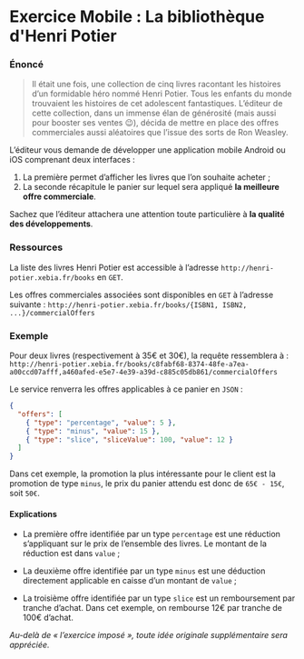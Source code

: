 # Exercice Mobile : La bibliothèque d'Henri Potier

### Énoncé

> Il était une fois, une collection de cinq livres racontant les histoires d’un formidable héro nommé Henri Potier.
Tous les enfants du monde trouvaient les histoires de cet adolescent fantastiques.
L’éditeur de cette collection, dans un immense élan de générosité (mais aussi pour booster ses ventes :wink:),
décida de mettre en place des offres commerciales aussi aléatoires que l’issue des sorts de Ron Weasley.

L’éditeur vous demande de développer une application mobile Android ou iOS comprenant deux interfaces :

1. La première permet d’afficher les livres que l’on souhaite acheter ;
1. La seconde récapitule le panier sur lequel sera appliqué __la meilleure offre commerciale__.

Sachez que l’éditeur attachera une attention toute particulière à __la qualité des développements__.
&nbsp;

### Ressources

La liste des livres Henri Potier est accessible à l’adresse `http://henri-potier.xebia.fr/books` en `GET`.

Les offres commerciales associées sont disponibles en `GET` à l’adresse suivante : `http://henri-potier.xebia.fr/books/{ISBN1, ISBN2, ...}/commercialOffers`

### Exemple

Pour deux livres (respectivement à 35€ et 30€), la requête ressemblera à : `http://henri-potier.xebia.fr/books/c8fabf68-8374-48fe-a7ea-a00ccd07afff,a460afed-e5e7-4e39-a39d-c885c05db861/commercialOffers`

Le service renverra les offres applicables à ce panier en `JSON` :
```json
{
  "offers": [
    { "type": "percentage", "value": 5 },
    { "type": "minus", "value": 15 },
    { "type": "slice", "sliceValue": 100, "value": 12 }
  ]
}
```

Dans cet exemple, la promotion la plus intéressante pour le client est la promotion de type `minus`, le prix du panier attendu est donc de `65€ - 15€`, soit `50€`.

#### Explications

* La première offre identifiée par un type `percentage` est une réduction s’appliquant sur
le prix de l’ensemble des livres.
Le montant de la réduction est dans `value` ;

* La deuxième offre identifiée par un type `minus` est une déduction directement applicable
en caisse d’un montant de `value` ;

* La troisième offre identifiée par un type `slice` est un remboursement par tranche d’achat.
Dans cet exemple, on rembourse 12€ par tranche de 100€ d’achat.

*Au-delà de « l’exercice imposé », toute idée originale supplémentaire sera appréciée.*
